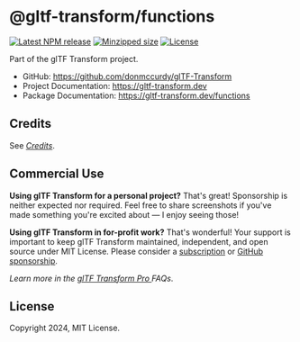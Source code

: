 # @gltf-transform/functions

[![Latest NPM release](https://img.shields.io/npm/v/@gltf-transform/functions.svg)](https://www.npmjs.com/package/@gltf-transform/functions)
[![Minzipped size](https://badgen.net/bundlephobia/minzip/@gltf-transform/functions)](https://bundlephobia.com/result?p=@gltf-transform/functions)
[![License](https://img.shields.io/npm/l/@gltf-transform/core.svg)](https://github.com/donmccurdy/glTF-Transform/blob/master/LICENSE.md)

Part of the glTF Transform project.

- GitHub: https://github.com/donmccurdy/glTF-Transform
- Project Documentation: https://gltf-transform.dev
- Package Documentation: https://gltf-transform.dev/functions

## Credits

See [*Credits*](https://gltf-transform.dev/credits).

<h2>Commercial Use</h2>

<p>
	<b>Using glTF Transform for a personal project?</b> That's great! Sponsorship is neither expected nor required. Feel
	free to share screenshots if you've made something you're excited about — I enjoy seeing those!
</p>

<p>
	<b>Using glTF Transform in for-profit work?</b> That's wonderful! Your support is important to keep glTF Transform
	maintained, independent, and open source under MIT License. Please consider a
	<a href="https://gltf-transform.dev/pro" target="_blank">subscription</a>
	or
	<a href="https://github.com/sponsors/donmccurdy" target="_blank">GitHub sponsorship</a>.
</p>

<p>
	<i>
		Learn more in the
		<a href="https://gltf-transform.dev/pro" target="_blank"> glTF Transform Pro </a> FAQs</i
	>.
</p>

## License

Copyright 2024, MIT License.
